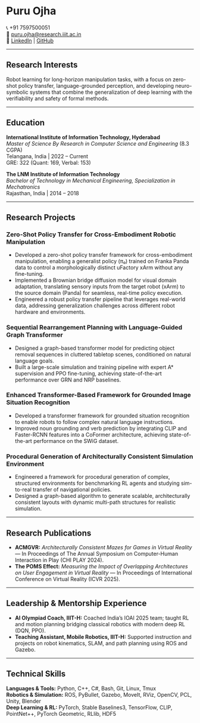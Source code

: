 # Puru Ojha

📞 +91 7597500051  
📧 [puru.ojha@research.iiit.ac.in](mailto:puru.ojha@research.iiit.ac.in)  
🔗 [LinkedIn](https://www.linkedin.com/in/puru-ojha-a27632166/) | [GitHub](https://github.com/puru-ojha)

---

## Research Interests

Robot learning for long-horizon manipulation tasks, with a focus on zero-shot policy transfer, language-grounded perception, and developing neuro-symbolic systems that combine the generalization of deep learning with the verifiability and safety of formal methods.

---

## Education

**International Institute of Information Technology, Hyderabad**  
*Master of Science By Research in Computer Science and Engineering* (8.3 CGPA)  
Telangana, India | 2022 – Current  
GRE: 322 (Quant: 169, Verbal: 153)

**The LNM Institute of Information Technology**  
*Bachelor of Technology in Mechanical Engineering, Specialization in Mechatronics*  
Rajasthan, India | 2014 – 2018

---

## Research Projects

### Zero-Shot Policy Transfer for Cross-Embodiment Robotic Manipulation
- Developed a zero-shot policy transfer framework for cross-embodiment manipulation, enabling a generalist policy (π₀) trained on Franka Panda data to control a morphologically distinct uFactory xArm without any fine-tuning.
- Implemented a Brownian bridge diffusion model for visual domain adaptation, translating sensory inputs from the target robot (xArm) to the source domain (Panda) for seamless, real-time policy execution.
- Engineered a robust policy transfer pipeline that leverages real-world data, addressing generalization challenges across different robot hardware and environments.

### Sequential Rearrangement Planning with Language-Guided Graph Transformer
- Designed a graph-based transformer model for predicting object removal sequences in cluttered tabletop scenes, conditioned on natural language goals.
- Built a large-scale simulation and training pipeline with expert A* supervision and PPO fine-tuning, achieving state-of-the-art performance over GRN and NRP baselines.

### Enhanced Transformer-Based Framework for Grounded Image Situation Recognition
- Developed a transformer framework for grounded situation recognition to enable robots to follow complex natural language instructions.
- Improved noun grounding and verb prediction by integrating CLIP and Faster-RCNN features into a CoFormer architecture, achieving state-of-the-art performance on the SWiG dataset.

### Procedural Generation of Architecturally Consistent Simulation Environment
- Engineered a framework for procedural generation of complex, structured environments for benchmarking RL agents and studying sim-to-real transfer of navigational policies.
- Designed a graph-based algorithm to generate scalable, architecturally consistent layouts with dynamic multi-path structures for realistic simulation.

---

## Research Publications

- **ACMGVR:** *Architecturally Consistent Mazes for Games in Virtual Reality* — In Proceedings of The Annual Symposium on Computer-Human Interaction in Play (CHI PLAY 2024).
- **The POMS Effect:** *Measuring the Impact of Overlapping Architectures on User Engagement in Virtual Reality* — In Proceedings of International Conference on Virtual Reality (ICVR 2025).

---

## Leadership & Mentorship Experience

- **AI Olympiad Coach, IIIT-H:** Coached India’s IOAI 2025 team; taught RL and motion planning bridging classical robotics with modern deep RL (DQN, PPO).
- **Teaching Assistant, Mobile Robotics, IIIT-H:** Supported instruction and projects on robot kinematics, SLAM, and path planning using ROS and Gazebo.

---

## Technical Skills

**Languages & Tools:** Python, C++, C#, Bash, Git, Linux, Tmux  
**Robotics & Simulation:** ROS, PyBullet, Gazebo, MoveIt, RViz, OpenCV, PCL, Unity, Blender  
**Deep Learning & RL:** PyTorch, Stable Baselines3, TensorFlow, CLIP, PointNet++, PyTorch Geometric, RLlib, HDF5

